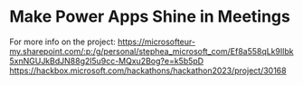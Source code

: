 # Make Power Apps Shine in Meetings

For more info on the project: https://microsofteur-my.sharepoint.com/:p:/g/personal/stephea_microsoft_com/Ef8a558qLk9Ilbk5xnNGUJkBdJN88g2l5u9cc-MQxu2Bog?e=k5b5pD 
https://hackbox.microsoft.com/hackathons/hackathon2023/project/30168
